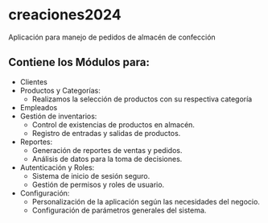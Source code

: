 # creaciones2024
Aplicación para manejo de pedidos de almacén de confección 
## Contiene los Módulos para:
- Clientes
- Productos y Categorías:
  - Realizamos la selección de productos con su respectiva categoría
- Empleados
- Gestión de inventarios:
    - Control de existencias de productos en almacén.
    - Registro de entradas y salidas de productos.
- Reportes:
    - Generación de reportes de ventas y pedidos.
    - Análisis de datos para la toma de decisiones.
- Autenticación y Roles:
    - Sistema de inicio de sesión seguro.
    - Gestión de permisos y roles de usuario.
- Configuración:
    - Personalización de la aplicación según las necesidades del negocio.
    - Configuración de parámetros generales del sistema.


